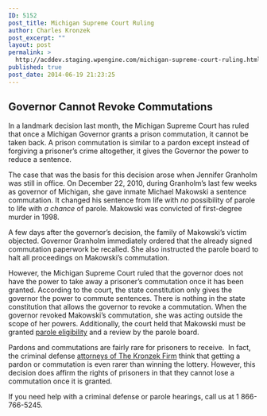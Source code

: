 ```yaml
---
ID: 5152
post_title: Michigan Supreme Court Ruling
author: Charles Kronzek
post_excerpt: ""
layout: post
permalink: >
  http://acddev.staging.wpengine.com/michigan-supreme-court-ruling.html
published: true
post_date: 2014-06-19 21:23:25
---
```

<h2><strong>Governor Cannot Revoke Commutations</strong></h2>
In a landmark decision last month, the Michigan Supreme Court has ruled that once a Michigan Governor grants a prison commutation, it cannot be taken back. A prison commutation is similar to a pardon except instead of forgiving a prisoner’s crime altogether, it gives the Governor the power to reduce a sentence.

The case that was the basis for this decision arose when Jennifer Granholm was still in office. On December 22, 2010, during Granholm’s last few weeks as governor of Michigan, she gave inmate Michael Makowski a sentence commutation. It changed his sentence from life with <em>no</em> possibility of parole to life with <em>a chance</em> of parole. Makowski was convicted of first-degree murder in 1998.

A few days after the governor’s decision, the family of Makowski’s victim objected. Governor Granholm immediately ordered that the already signed commutation paperwork be recalled. She also instructed the parole board to halt all proceedings on Makowski’s commutation.

However, the Michigan Supreme Court ruled that the governor does not have the power to take away a prisoner’s commutation once it has been granted. According to the court, the state constitution only gives the governor the power to commute sentences. There is nothing in the state constitution that allows the governor to revoke a commutation. When the governor revoked Makowski’s commutation, she was acting outside the scope of her powers. Additionally, the court held that Makowski must be granted <a href="http://acddev.staging.wpengine.com/sentencing-options.html" target="_blank">parole eligibility</a> and a review by the parole board.

Pardons and commutations are fairly rare for prisoners to receive.  In fact, the criminal defense <a href="http://acddev.staging.wpengine.com/trial-attorneys.html" target="_blank">attorneys of The Kronzek Firm</a> think that getting a pardon or commutation is even rarer than winning the lottery. However, this decision does affirm the rights of prisoners in that they cannot lose a commutation once it is granted.

If you need help with a criminal defense or parole hearings, call us at 1 866-766-5245.